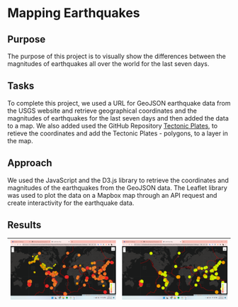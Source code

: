 # Mapping Earthquakes

## Purpose
The purpose of this project is to visually show the differences between the magnitudes of earthquakes all over the world for the last seven days.

## Tasks
To complete this project, we used a URL for GeoJSON earthquake data from the USGS website and retrieve geographical coordinates and the magnitudes of earthquakes for the last seven days and then added the data to a map.
We also added used the GitHub Repository [Tectonic Plates](https://github.com/fraxen/tectonicplates), to retieve the coordinates and add the Tectonic Plates - polygons, to a layer in the map.

## Approach
We used the JavaScript and the D3.js library to retrieve the coordinates and magnitudes of the earthquakes from the GeoJSON data. The Leaflet library was used to plot the data on a Mapbox map through an API request and create interactivity for the earthquake data.

## Results

| ![Earthquakes and Tectonic Plates](https://github.com/RebecaOsorio/Mapping-Earthquakes/blob/main/images/firstMap.png) | ![Major Earthquakes and Tectonic Plates](https://github.com/RebecaOsorio/Mapping-Earthquakes/blob/main/images/secondMap.png) |
| -- | -- |
